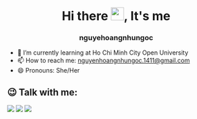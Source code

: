 <p align="center">
</p>
<h1 align="center">Hi there <img src="https://raw.githubusercontent.com/MartinHeinz/MartinHeinz/master/wave.gif" width="30px" height="30px">, It's me</h1>
<h3 align="center">nguyehoangnhungoc</h3>

- 🌱 I’m currently learning at Ho Chi Minh City Open University 
- 📫 How to reach me: nguyenhoangnhungoc.1411@gmail.com 
- 😄 Pronouns: She/Her 

## 😉 Talk with me:
<p align="left">
<a href = "https://www.facebook.com/nguyenhoangnhungocdethuongday/"><img src="https://img.icons8.com/color/48/000000/facebook.png"/></a>
<a href = "https://www.instagram.com/nguyenhoangnhungocdethuongday/"><img src="https://img.icons8.com/fluent/48/000000/instagram-new.png"/></a>
<a href = "http://nguyenhoangnhungoc.somee.com/"><img src="https://icons8.com/icon/1349/website"/></a>
</p>
<!--
**nguyenhoangnhungoc/nguyenhoangnhungoc** is a ✨ _special_ ✨ repository because its `README.md` (this file) appears on your GitHub profile.

Here are some ideas to get you started:

- 🔭 I’m currently working on ...
- 🌱 I’m currently learning ...
- 👯 I’m looking to collaborate on ...
- 🤔 I’m looking for help with ...
- 💬 Ask me about ...
- 📫 How to reach me: ...
- 😄 Pronouns: ...
- ⚡ Fun fact: ...
-->
